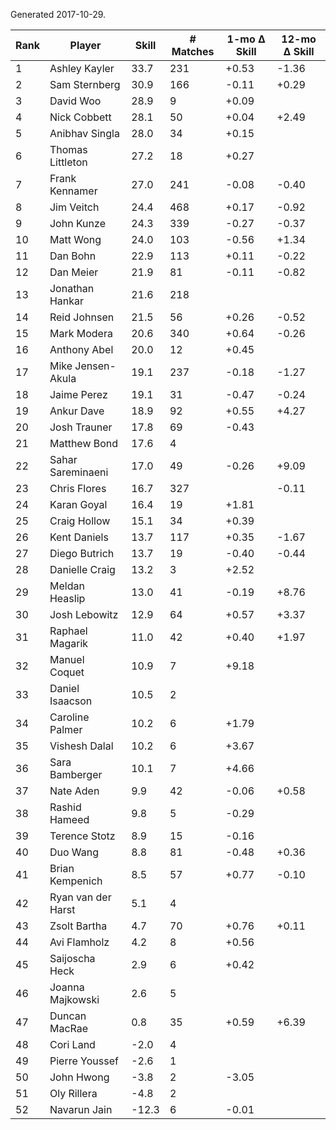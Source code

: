 Generated 2017-10-29.

| Rank | Player             | Skill | # Matches | 1-mo Δ Skill | 12-mo Δ Skill |
|------|--------------------|-------|-----------|--------------|---------------|
|    1 | Ashley Kayler      |  33.7 |       231 |        +0.53 |         -1.36 |
|    2 | Sam Sternberg      |  30.9 |       166 |        -0.11 |         +0.29 |
|    3 | David Woo          |  28.9 |         9 |        +0.09 |               |
|    4 | Nick Cobbett       |  28.1 |        50 |        +0.04 |         +2.49 |
|    5 | Anibhav Singla     |  28.0 |        34 |        +0.15 |               |
|    6 | Thomas Littleton   |  27.2 |        18 |        +0.27 |               |
|    7 | Frank Kennamer     |  27.0 |       241 |        -0.08 |         -0.40 |
|    8 | Jim Veitch         |  24.4 |       468 |        +0.17 |         -0.92 |
|    9 | John Kunze         |  24.3 |       339 |        -0.27 |         -0.37 |
|   10 | Matt Wong          |  24.0 |       103 |        -0.56 |         +1.34 |
|   11 | Dan Bohn           |  22.9 |       113 |        +0.11 |         -0.22 |
|   12 | Dan Meier          |  21.9 |        81 |        -0.11 |         -0.82 |
|   13 | Jonathan Hankar    |  21.6 |       218 |              |               |
|   14 | Reid Johnsen       |  21.5 |        56 |        +0.26 |         -0.52 |
|   15 | Mark Modera        |  20.6 |       340 |        +0.64 |         -0.26 |
|   16 | Anthony Abel       |  20.0 |        12 |        +0.45 |               |
|   17 | Mike Jensen-Akula  |  19.1 |       237 |        -0.18 |         -1.27 |
|   18 | Jaime Perez        |  19.1 |        31 |        -0.47 |         -0.24 |
|   19 | Ankur Dave         |  18.9 |        92 |        +0.55 |         +4.27 |
|   20 | Josh Trauner       |  17.8 |        69 |        -0.43 |               |
|   21 | Matthew Bond       |  17.6 |         4 |              |               |
|   22 | Sahar Sareminaeni  |  17.0 |        49 |        -0.26 |         +9.09 |
|   23 | Chris Flores       |  16.7 |       327 |              |         -0.11 |
|   24 | Karan Goyal        |  16.4 |        19 |        +1.81 |               |
|   25 | Craig Hollow       |  15.1 |        34 |        +0.39 |               |
|   26 | Kent Daniels       |  13.7 |       117 |        +0.35 |         -1.67 |
|   27 | Diego Butrich      |  13.7 |        19 |        -0.40 |         -0.44 |
|   28 | Danielle Craig     |  13.2 |         3 |        +2.52 |               |
|   29 | Meldan Heaslip     |  13.0 |        41 |        -0.19 |         +8.76 |
|   30 | Josh Lebowitz      |  12.9 |        64 |        +0.57 |         +3.37 |
|   31 | Raphael Magarik    |  11.0 |        42 |        +0.40 |         +1.97 |
|   32 | Manuel Coquet      |  10.9 |         7 |        +9.18 |               |
|   33 | Daniel Isaacson    |  10.5 |         2 |              |               |
|   34 | Caroline Palmer    |  10.2 |         6 |        +1.79 |               |
|   35 | Vishesh Dalal      |  10.2 |         6 |        +3.67 |               |
|   36 | Sara Bamberger     |  10.1 |         7 |        +4.66 |               |
|   37 | Nate Aden          |   9.9 |        42 |        -0.06 |         +0.58 |
|   38 | Rashid Hameed      |   9.8 |         5 |        -0.29 |               |
|   39 | Terence Stotz      |   8.9 |        15 |        -0.16 |               |
|   40 | Duo Wang           |   8.8 |        81 |        -0.48 |         +0.36 |
|   41 | Brian Kempenich    |   8.5 |        57 |        +0.77 |         -0.10 |
|   42 | Ryan van der Harst |   5.1 |         4 |              |               |
|   43 | Zsolt Bartha       |   4.7 |        70 |        +0.76 |         +0.11 |
|   44 | Avi Flamholz       |   4.2 |         8 |        +0.56 |               |
|   45 | Saijoscha Heck     |   2.9 |         6 |        +0.42 |               |
|   46 | Joanna Majkowski   |   2.6 |         5 |              |               |
|   47 | Duncan MacRae      |   0.8 |        35 |        +0.59 |         +6.39 |
|   48 | Cori Land          |  -2.0 |         4 |              |               |
|   49 | Pierre Youssef     |  -2.6 |         1 |              |               |
|   50 | John Hwong         |  -3.8 |         2 |        -3.05 |               |
|   51 | Oly Rillera        |  -4.8 |         2 |              |               |
|   52 | Navarun Jain       | -12.3 |         6 |        -0.01 |               |